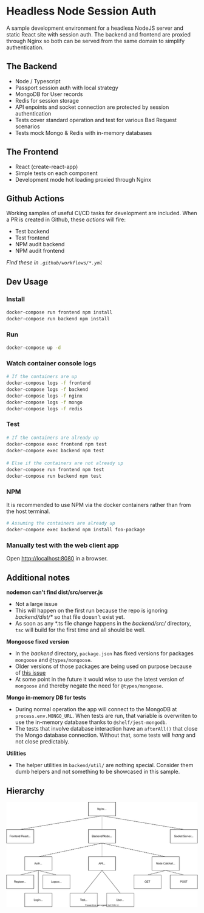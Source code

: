 # Headless Node Session Auth

A sample development environment for a headless NodeJS server and static React site with session auth.
The backend and frontend are proxied through Nginx so both can be served from the same domain to simplify authentication.

## The Backend

- Node / Typescript
- Passport session auth with local strategy
- MongoDB for User records
- Redis for session storage
- API enpoints and socket connection are protected by session authentication
- Tests cover standard operation and test for various Bad Request scenarios
- Tests mock Mongo & Redis with in-memory databases

## The Frontend

- React (create-react-app)
- Simple tests on each component
- Development mode hot loading proxied through Nginx

## Github Actions

Working samples of useful CI/CD tasks for development are included.
When a PR is created in Github, these _actions_ will fire:

- Test backend
- Test frontend
- NPM audit backend
- NPM audit frontend

_Find these in `.github/workflows/*.yml`_

## Dev Usage

### Install

```bash
docker-compose run frontend npm install
docker-compose run backend npm install
```

### Run

```bash
docker-compose up -d
```

### Watch container console logs

```bash
# If the containers are up
docker-compose logs -f frontend
docker-compose logs -f backend
docker-compose logs -f nginx
docker-compose logs -f mongo
docker-compose logs -f redis
```

### Test

```bash
# If the containers are already up
docker-compose exec frontend npm test
docker-compose exec backend npm test

# Else if the containers are not already up
docker-compose run frontend npm test
docker-compose run backend npm test
```

### NPM

It is recommended to use NPM via the docker containers rather than from the host terminal.

```bash
# Assuming the containers are already up
docker-compose exec backend npm install foo-package
```

### Manually test with the web client app

Open [http://localhost:8080](http://localhost:8080) in a browser.

## Additional notes

**nodemon can't find dist/src/server.js**

- Not a large issue
- This will happen on the first run because the repo is ignoring _backend/dist/\*_ so that file doesn't exist yet.
- As soon as any \*.ts file change happens in the _backend/src/_ directory, `tsc` will build for the first time and all should be well.

**Mongoose fixed version**

- In the _backend_ directory, `package.json` has fixed versions for packages `mongoose` and `@types/mongoose`.
- Older versions of those packages are being used on purpose because of [this issue](https://github.com/Automattic/mongoose/issues/9606)
- At some point in the future it would wise to use the latest version of `mongoose` and thereby negate the need for `@types/mongoose`.

**Mongo in-memory DB for tests**

- During normal operation the app will connect to the MongoDB at `process.env.MONGO_URL`. When tests are run, that variable is overwriten to use the in-memory database thanks to `@shelf/jest-mongodb`.
- The tests that involve database interaction have an `afterAll()` that close the Mongo database connection. Without that, some tests will _hang_ and not close predictably.

**Utilities**

- The helper utilities in `backend/util/` are nothing special. Consider them dumb helpers and not something to be showcased in this sample.

## Hierarchy

![Hierarchy Image](overview.drawio.svg)
